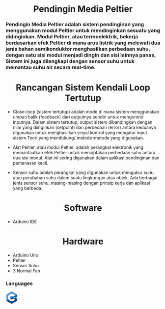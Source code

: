 <h1 align="center">Pendingin Media Peltier</h1>
<h3 align="left">Pendingin Media Peltier adalah sistem pendinginan yang menggunakan modul Peltier untuk mendinginkan sesuatu yang didinginkan. Modul Peltier, atau termoelektrik, bekerja berdasarkan efek Peltier di mana arus listrik yang melewati dua jenis bahan semikonduktor menghasilkan perbedaan suhu, dengan satu sisi modul menjadi dingin dan sisi lainnya panas, Sistem ini juga dilengkapi dengan sensor suhu untuk memantau suhu air secara real-time.</h3>



<h1 align="center">Rancangan Sistem Kendali Loop Tertutup</h1>

- Close-loop (sistem tertutup) adalah mode di mana sistem menggunakan umpan balik (feedback) dari outputnya sendiri untuk mengontrol inputnya. Dalam sistem tertutup, output sistem dibandingkan dengan nilai yang diinginkan (setpoint) dan perbedaan (error) antara keduanya digunakan untuk menghasilkan sinyal kontrol yang mengatur input sistem.Teori yang mendukung/ metode-metode yang digunakan.

- Alat Peltier, atau modul Peltier, adalah perangkat elektronik yang memanfaatkan efek Peltier untuk menciptakan perbedaan suhu antara dua sisi modul. Alat ini sering digunakan dalam aplikasi pendinginan dan pemanasan kecil.

- Sensor suhu adalah perangkat yang digunakan untuk mengukur suhu atau perubahan suhu dalam suatu lingkungan atau objek. Ada berbagai jenis sensor suhu, masing-masing dengan prinsip kerja dan aplikasi yang berbeda.

<h1 align="center">Software</h1>

- Arduino IDE

<h1 align="center">Hardware</h1>

- Arduino Uno
- Peltier
- Sensor Suhu
- 3 Normal Fan

<h3 align="left">Languages</h3>
<p align="left"> <a href="https://www.w3schools.com/cpp/" target="_blank" rel="noreferrer"> <img src="https://raw.githubusercontent.com/devicons/devicon/master/icons/cplusplus/cplusplus-original.svg" alt="cplusplus" width="40" height="40"/> </a> </p>
